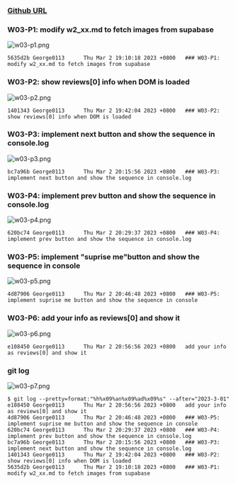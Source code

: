 ### [Github URL](https://github.com/George0113/1112-1N-js-demo-211410542.git)

### W03-P1: modify w2_xx.md to fetch images from supabase

![w03-p1.png](https://spguhxeeusfjlibdhcxj.supabase.co/storage/v1/object/public/demo42/md_1N_img/w03-p1.png)

```
5635d2b George0113      Thu Mar 2 19:10:18 2023 +0800   ### W03-P1: modify w2_xx.md to fetch images from supabase
```

### W03-P2: show reviews[0] info when DOM is loaded

![w03-p2.png](https://spguhxeeusfjlibdhcxj.supabase.co/storage/v1/object/public/demo42/md_1N_img/w03-p2.png)

```
1401343 George0113      Thu Mar 2 19:42:04 2023 +0800   ### W03-P2: show reviews[0] info when DOM is loaded
```

### W03-P3: implement next button and show the sequence in console.log

![w03-p3.png](https://spguhxeeusfjlibdhcxj.supabase.co/storage/v1/object/public/demo42/md_1N_img/w03-p3.png)

```
bc7a96b George0113      Thu Mar 2 20:15:56 2023 +0800   ### W03-P3: implement next button and show the sequence in console.log
```

### W03-P4: implement prev button and show the sequence in console.log

![w03-p4.png](https://spguhxeeusfjlibdhcxj.supabase.co/storage/v1/object/public/demo42/md_1N_img/w03-p4.png)

```
620bc74 George0113      Thu Mar 2 20:29:37 2023 +0800   ### W03-P4: implement prev button and show the sequence in console.log
```

### W03-P5: implement "suprise me"button and show the sequence in console

![w03-p5.png](https://spguhxeeusfjlibdhcxj.supabase.co/storage/v1/object/public/demo42/md_1N_img/w03-p5.png)

```
4d87906 George0113      Thu Mar 2 20:46:48 2023 +0800   ### W03-P5: implement suprise me button and show the sequence in console
```

### W03-P6: add your info as reviews[0] and show it

![w03-p6.png](https://spguhxeeusfjlibdhcxj.supabase.co/storage/v1/object/public/demo42/md_1N_img/w03-p6.png)

```
e108450 George0113      Thu Mar 2 20:56:56 2023 +0800   add your info as reviews[0] and show it
```

### git log

![w03-p7.png](https://spguhxeeusfjlibdhcxj.supabase.co/storage/v1/object/public/demo42/md_1N_img/w03-p7.png)

```
$ git log --pretty=format:"%h%x09%an%x09%ad%x09%s" --after="2023-3-01"
e108450 George0113      Thu Mar 2 20:56:56 2023 +0800   add your info as reviews[0] and show it
4d87906 George0113      Thu Mar 2 20:46:48 2023 +0800   ### W03-P5: implement suprise me button and show the sequence in console
620bc74 George0113      Thu Mar 2 20:29:37 2023 +0800   ### W03-P4: implement prev button and show the sequence in console.log
bc7a96b George0113      Thu Mar 2 20:15:56 2023 +0800   ### W03-P3: implement next button and show the sequence in console.log
1401343 George0113      Thu Mar 2 19:42:04 2023 +0800   ### W03-P2: show reviews[0] info when DOM is loaded
5635d2b George0113      Thu Mar 2 19:10:18 2023 +0800   ### W03-P1: modify w2_xx.md to fetch images from supabase
```
